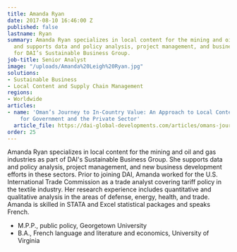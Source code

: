 ```yaml
---
title: Amanda Ryan
date: 2017-08-10 16:46:00 Z
published: false
lastname: Ryan
summary: Amanda Ryan specializes in local content for the mining and oil and gas industries
  and supports data and policy analysis, project management, and business development
  for DAI’s Sustainable Business Group.
job-title: Senior Analyst
image: "/uploads/Amanda%20Leigh%20Ryan.jpg"
solutions:
- Sustainable Business
- Local Content and Supply Chain Management
regions:
- Worldwide
articles:
- name: 'Oman’s Journey to In-Country Value: An Approach to Local Content that Works
    for Government and the Private Sector'
  article_file: https://dai-global-developments.com/articles/omans-journey-to-in-country-value-an-approach-to-local-content-that-works-for-government-and-the-private-sector?utm_source=daidotcom
order: 25
---
```


Amanda Ryan specializes in local content for the mining and oil and gas industries as part of DAI's Sustainable Business Group. She supports data and policy analysis, project management, and new business development efforts in these sectors. Prior to joining DAI, Amanda worked for the U.S. International Trade Commission as a trade analyst covering tariff policy in the textile industry. Her research experience includes quantitative and qualitative analysis in the areas of defense, energy, health, and trade. Amanda is skilled in STATA and Excel statistical packages and speaks French.

* M.P.P., public policy, Georgetown University
* B.A., French language and literature and economics, University of Virginia